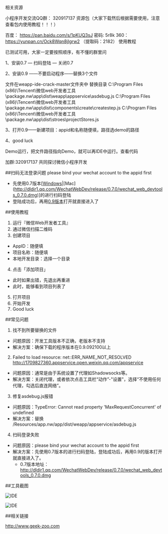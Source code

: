 相关资源

小程序开发交流QQ群： 320917137
资源包（大家下载然后根据需要使用，注意查看包内使用教程！！！）

百度： https://pan.baidu.com/s/1pKUQ3sJ 密码: 5r8k
360：https://yunpan.cn/Ock8Wqn8jIgrw2 （提取码：2182）
使用教程

已测试可用，大家一定要按照顺序，有不懂的群里问

1、安装0.7 — 扫码登陆 — 关闭0.7

2、安装0.9 ——不要启动程序——替换3个文件

文件在weapp-ide-crack-master文件夹中
替换目录
C:\Program Files (x86)\Tencent\微信web开发者工具\package.nw\app\dist\weapp\appservice\asdebug.js C:\Program Files (x86)\Tencent\微信web开发者工具\package.nw\app\dist\components\create\createstep.js C:\Program Files (x86)\Tencent\微信web开发者工具\package.nw\app\dist\stroes\projectStores.js

3、打开0.9——新建项目：appid和名称随便填，路径选demo的路径

4、good luck

Demo运行，把文件路径指向Demo，就可以再IDE中运行。查看代码

加群:320917137 共同探讨微信小程序开发

##扫码无法登录问题 please bind your wechat account to the appid first

* 先使用0.7版本[[Windows](http://dldir1.qq.com/WechatWebDev/release/0.7.0/wechat_web_devtools_0.7.0_x64.exe)|[Mac] (http://dldir1.qq.com/WechatWebDev/release/0.7.0/wechat_web_devtools_0.7.0.dmg)]的进行扫码登陆
* 登陆成功后，再用[0.9版本](https://pan.baidu.com/s/1pLTKIqJ)打开就直接进入了

##使用教程

1. 运行『微信Web开发者工具』
2. 通过微信扫描二维码
3. 创建项目
  * AppID：随便填
  * 项目名称：随便填
  * 本地开发目录：选择一个目录
4. 点击「添加项目」
  * 此时如果出错，先退出再重进
  * 此时，能够看到项目列表了
5. 打开项目
6. 开始开发
7. Good luck

##常见问题
1. 找不到所要替换的文件
  * 问题原因：开发工具版本不正确，老版本不支持
  * 解决方案：确保下载的程序版本在0.9.092100以上
2. Failed to load resource: net::ERR_NAME_NOT_RESOLVED http://1709827360.appservice.open.weixin.qq.com/appservice
  * 问题原因：通常是由于系统设置了代理如Shadowsocks等。
  * 解决方案：关闭代理，或者依次点击工具栏“动作”-"设置"，选择“不使用任何代理，勾选后直连网络”。
3. 修复asdebug.js报错
  * 问题原因：TypeError: Cannot read property 'MaxRequestConcurrent' of undefined
  * 解决方案：替换 /Resources/app.nw/app/dist/weapp/appservice/asdebug.js  
4. 扫码登录失败
  * 问题原因：please bind your wechat account to the appid first
  * 解决方案：先使用0.7版本的进行扫码登陆，登陆成功后，再用0.9的版本打开就直接进入了。
    * 0.7版本地址：http://dldir1.qq.com/WechatWebDev/release/0.7.0/wechat_web_devtools_0.7.0.dmg

##工具截图

![IDE](https://cloud.githubusercontent.com/assets/876707/18745196/f4f0488e-80f3-11e6-844b-f45d7e52a23c.png)

![IDE](https://cloud.githubusercontent.com/assets/876707/18745200/f7a74870-80f3-11e6-83cf-df00f7f87f56.png)

##相关链接

http://www.geek-zoo.com
